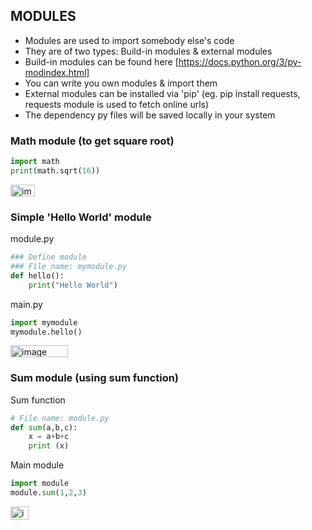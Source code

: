 ## MODULES
- Modules are used to import somebody else's code
- They are of two types: Build-in modules & external modules
- Build-in modules can be found here [https://docs.python.org/3/py-modindex.html]
- You can write you own modules & import them
- External modules can be installed via 'pip' (eg. pip install requests, requests module is used to fetch online urls)
- The dependency py files will be saved locally in your system

### Math module (to get square root)
```py
import math
print(math.sqrt(16))
```
<img width="39" height="19" alt="image" src="https://github.com/user-attachments/assets/6d4225f4-e2ec-45a0-8eea-3d85bb4d053e" />

### Simple 'Hello World' module
module.py
```py
### Define module
### File name: mymodule.py
def hello():
    print("Hello World")
```
main.py
```py
import mymodule
mymodule.hello()
```
<img width="92" height="19" alt="image" src="https://github.com/user-attachments/assets/d184966d-5ec3-4d2b-a966-15e5e51e06ec" />

### Sum module (using sum function)
Sum function
```py
# File name: module.py
def sum(a,b,c):
    x = a+b+c
    print (x)
```
Main module
```py
import module
module.sum(1,2,3)
```
<img width="29" height="21" alt="image" src="https://github.com/user-attachments/assets/ad715f53-300c-4367-9810-c118af76f6c7" />
